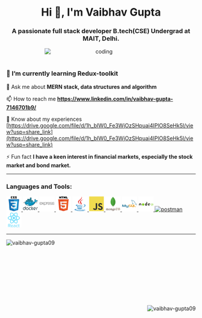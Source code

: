 <h1 align="center">Hi 👋, I'm Vaibhav Gupta</h1>
<h3 align="center">A passionate full stack developer B.tech(CSE) Undergrad at MAIT, Delhi.</h3>

<div align = "center">
<img align="center" alt="coding" width="300" src ="https://cdn.dribbble.com/users/1708816/screenshots/15637256/media/f9826f0af8a49462f048262a8502035b.gif" style="display: block; margin: 0 auto;"/>
</div>
<br>

### 🌱 I’m currently learning **Redux-toolkit**

💬 Ask me about **MERN stack, data structures and algorithm**

📫 How to reach me **https://www.linkedin.com/in/vaibhav-gupta-7146701b9/**

📄 Know about my experiences [https://drive.google.com/file/d/1h_bIW0_Fe3WjOzSHpuai4IPlO8SeHk5l/view?usp=share_link](https://drive.google.com/file/d/1h_bIW0_Fe3WjOzSHpuai4IPlO8SeHk5l/view?usp=share_link)

⚡ Fun fact **I have a keen interest in financial markets, especially the stock market and bond market.**

<hr>
<p align="left">
</p>

<h3 align="left">Languages and Tools:</h3>
<p align="left"> <a href="https://www.w3schools.com/css/" target="_blank" rel="noreferrer"> <img src="https://raw.githubusercontent.com/devicons/devicon/master/icons/css3/css3-original-wordmark.svg" alt="css3" width="40" height="40"/> </a> <a href="https://www.docker.com/" target="_blank" rel="noreferrer"> <img src="https://raw.githubusercontent.com/devicons/devicon/master/icons/docker/docker-original-wordmark.svg" alt="docker" width="40" height="40"/> </a> <a href="https://expressjs.com" target="_blank" rel="noreferrer"> <img src="https://raw.githubusercontent.com/devicons/devicon/master/icons/express/express-original-wordmark.svg" alt="express" width="40" height="40"/> </a> <a href="https://www.w3.org/html/" target="_blank" rel="noreferrer"> <img src="https://raw.githubusercontent.com/devicons/devicon/master/icons/html5/html5-original-wordmark.svg" alt="html5" width="40" height="40"/> </a> <a href="https://www.java.com" target="_blank" rel="noreferrer"> <img src="https://raw.githubusercontent.com/devicons/devicon/master/icons/java/java-original.svg" alt="java" width="40" height="40"/> </a> <a href="https://developer.mozilla.org/en-US/docs/Web/JavaScript" target="_blank" rel="noreferrer"> <img src="https://raw.githubusercontent.com/devicons/devicon/master/icons/javascript/javascript-original.svg" alt="javascript" width="40" height="40"/> </a> <a href="https://www.mongodb.com/" target="_blank" rel="noreferrer"> <img src="https://raw.githubusercontent.com/devicons/devicon/master/icons/mongodb/mongodb-original-wordmark.svg" alt="mongodb" width="40" height="40"/> </a> <a href="https://www.mysql.com/" target="_blank" rel="noreferrer"> <img src="https://raw.githubusercontent.com/devicons/devicon/master/icons/mysql/mysql-original-wordmark.svg" alt="mysql" width="40" height="40"/> </a> <a href="https://nodejs.org" target="_blank" rel="noreferrer"> <img src="https://raw.githubusercontent.com/devicons/devicon/master/icons/nodejs/nodejs-original-wordmark.svg" alt="nodejs" width="40" height="40"/> </a> <a href="https://postman.com" target="_blank" rel="noreferrer"> <img src="https://www.vectorlogo.zone/logos/getpostman/getpostman-icon.svg" alt="postman" width="40" height="40"/> </a> <a href="https://reactjs.org/" target="_blank" rel="noreferrer"> <img src="https://raw.githubusercontent.com/devicons/devicon/master/icons/react/react-original-wordmark.svg" alt="react" width="40" height="40"/> </a> </p>
<hr>
<p><img align="left" height="175px"  width="385px" src="https://github-readme-stats.vercel.app/api/top-langs?username=vaibhav-gupta09&show_icons=true&locale=en&layout=compact" alt="vaibhav-gupta09" /></p>

<p>&nbsp;<img align="right" height="185px" src="https://github-readme-stats.vercel.app/api?username=vaibhav-gupta09&show_icons=true&locale=en" alt="vaibhav-gupta09" /></p>
